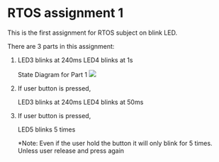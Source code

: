 
RTOS assignment 1
===================

This is the first assignment for RTOS subject on blink LED.

There are 3 parts in this assignment:

1) LED3 blinks at 240ms
   LED4 blinks at 1s
   
   State Diagram for Part 1
   ![](http://i62.tinypic.com/9knrwy.jpg)

2) If user button is pressed,
		
	LED3 blinks at 240ms
	LED4 blinks at 50ms
	
3) If user button is pressed,

	LED5 blinks 5 times
	
   *Note: Even if the user hold the button it will only 
		  blink for 5 times. Unless user release and 
		  press again